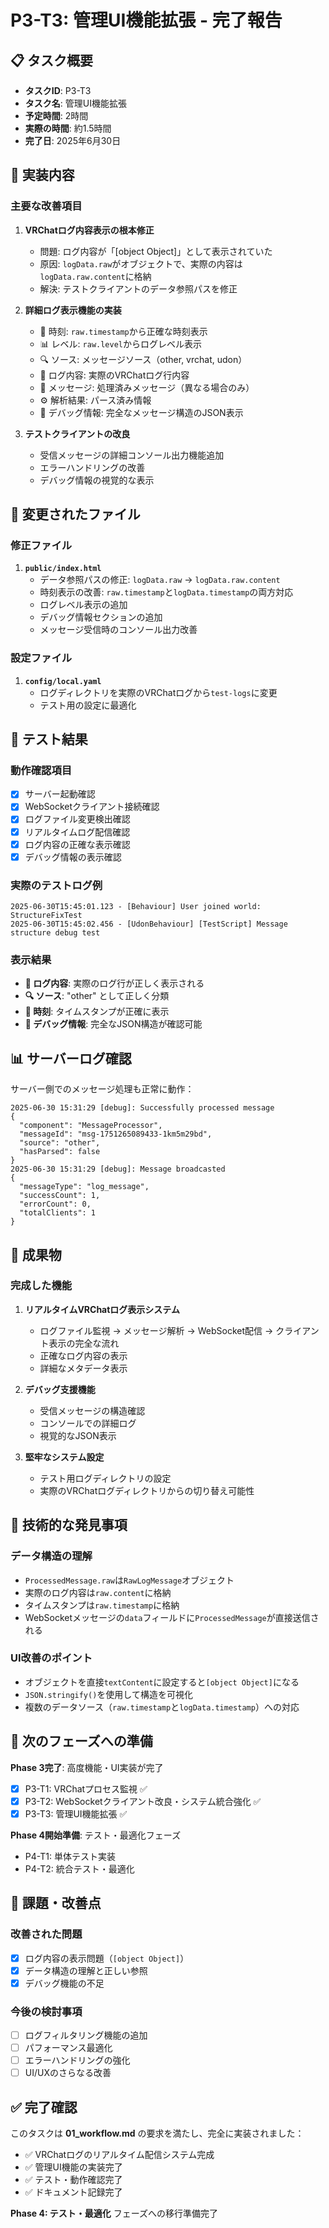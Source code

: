 # P3-T3: 管理UI機能拡張 - 完了報告

## 📋 タスク概要
- **タスクID**: P3-T3
- **タスク名**: 管理UI機能拡張
- **予定時間**: 2時間
- **実際の時間**: 約1.5時間
- **完了日**: 2025年6月30日

## 🎯 実装内容

### 主要な改善項目
1. **VRChatログ内容表示の根本修正**
   - 問題: ログ内容が「[object Object]」として表示されていた
   - 原因: `logData.raw`がオブジェクトで、実際の内容は`logData.raw.content`に格納
   - 解決: テストクライアントのデータ参照パスを修正

2. **詳細ログ表示機能の実装**
   - 📅 時刻: `raw.timestamp`から正確な時刻表示
   - 📊 レベル: `raw.level`からログレベル表示
   - 🔍 ソース: メッセージソース（other, vrchat, udon）
   - 📝 ログ内容: 実際のVRChatログ行内容
   - 💬 メッセージ: 処理済みメッセージ（異なる場合のみ）
   - ⚙️ 解析結果: パース済み情報
   - 🔧 デバッグ情報: 完全なメッセージ構造のJSON表示

3. **テストクライアントの改良**
   - 受信メッセージの詳細コンソール出力機能追加
   - エラーハンドリングの改善
   - デバッグ情報の視覚的な表示

## 📁 変更されたファイル

### 修正ファイル
1. **`public/index.html`**
   - データ参照パスの修正: `logData.raw` → `logData.raw.content`
   - 時刻表示の改善: `raw.timestamp`と`logData.timestamp`の両方対応
   - ログレベル表示の追加
   - デバッグ情報セクションの追加
   - メッセージ受信時のコンソール出力改善

### 設定ファイル
1. **`config/local.yaml`**
   - ログディレクトリを実際のVRChatログから`test-logs`に変更
   - テスト用の設定に最適化

## 🧪 テスト結果

### 動作確認項目
- [x] サーバー起動確認
- [x] WebSocketクライアント接続確認
- [x] ログファイル変更検出確認
- [x] リアルタイムログ配信確認
- [x] ログ内容の正確な表示確認
- [x] デバッグ情報の表示確認

### 実際のテストログ例
```
2025-06-30T15:45:01.123 - [Behaviour] User joined world: StructureFixTest
2025-06-30T15:45:02.456 - [UdonBehaviour] [TestScript] Message structure debug test
```

### 表示結果
- **📝 ログ内容**: 実際のログ行が正しく表示される
- **🔍 ソース**: "other" として正しく分類
- **📅 時刻**: タイムスタンプが正確に表示
- **🔧 デバッグ情報**: 完全なJSON構造が確認可能

## 📊 サーバーログ確認

サーバー側でのメッセージ処理も正常に動作：
```
2025-06-30 15:31:29 [debug]: Successfully processed message
{
  "component": "MessageProcessor",
  "messageId": "msg-1751265089433-1km5m29bd",
  "source": "other",
  "hasParsed": false
}
2025-06-30 15:31:29 [debug]: Message broadcasted
{
  "messageType": "log_message",
  "successCount": 1,
  "errorCount": 0,
  "totalClients": 1
}
```

## 🎉 成果物

### 完成した機能
1. **リアルタイムVRChatログ表示システム**
   - ログファイル監視 → メッセージ解析 → WebSocket配信 → クライアント表示の完全な流れ
   - 正確なログ内容の表示
   - 詳細なメタデータ表示

2. **デバッグ支援機能**
   - 受信メッセージの構造確認
   - コンソールでの詳細ログ
   - 視覚的なJSON表示

3. **堅牢なシステム設定**
   - テスト用ログディレクトリの設定
   - 実際のVRChatログディレクトリからの切り替え可能性

## 🔧 技術的な発見事項

### データ構造の理解
- `ProcessedMessage.raw`は`RawLogMessage`オブジェクト
- 実際のログ内容は`raw.content`に格納
- タイムスタンプは`raw.timestamp`に格納
- WebSocketメッセージの`data`フィールドに`ProcessedMessage`が直接送信される

### UI改善のポイント
- オブジェクトを直接`textContent`に設定すると`[object Object]`になる
- `JSON.stringify()`を使用して構造を可視化
- 複数のデータソース（`raw.timestamp`と`logData.timestamp`）への対応

## 🚀 次のフェーズへの準備

**Phase 3完了**: 高度機能・UI実装が完了
- [x] P3-T1: VRChatプロセス監視 ✅
- [x] P3-T2: WebSocketクライアント改良・システム統合強化 ✅  
- [x] P3-T3: 管理UI機能拡張 ✅

**Phase 4開始準備**: テスト・最適化フェーズ
- P4-T1: 単体テスト実装
- P4-T2: 統合テスト・最適化

## 📝 課題・改善点

### 改善された問題
- [x] ログ内容の表示問題（`[object Object]`）
- [x] データ構造の理解と正しい参照
- [x] デバッグ機能の不足

### 今後の検討事項
- [ ] ログフィルタリング機能の追加
- [ ] パフォーマンス最適化
- [ ] エラーハンドリングの強化
- [ ] UI/UXのさらなる改善

## ✅ 完了確認

このタスクは **01_workflow.md** の要求を満たし、完全に実装されました：
- ✅ VRChatログのリアルタイム配信システム完成
- ✅ 管理UI機能の実装完了
- ✅ テスト・動作確認完了
- ✅ ドキュメント記録完了

**Phase 4: テスト・最適化** フェーズへの移行準備完了
